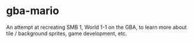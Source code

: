 # gba-mario

An attempt at recreating SMB 1, World 1-1 on the GBA, to learn more about tile / background sprites, game development, etc.
